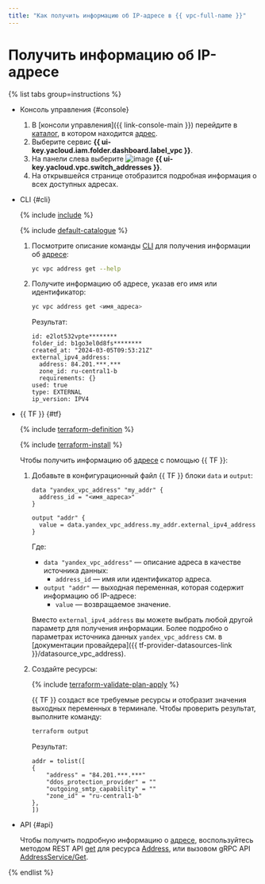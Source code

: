 ```yaml
---
title: "Как получить информацию об IP-адресе в {{ vpc-full-name }}"
---
```


# Получить информацию об IP-адресе

{% list tabs group=instructions %}

- Консоль управления {#console}

  1. В [консоли управления]({{ link-console-main }}) перейдите в [каталог](../../resource-manager/concepts/resources-hierarchy.md#folder), в котором находится [адрес](../concepts/address.md).
  1. Выберите сервис **{{ ui-key.yacloud.iam.folder.dashboard.label_vpc }}**.
  1. На панели слева выберите ![image](../../_assets/console-icons/map-pin.svg) **{{ ui-key.yacloud.vpc.switch_addresses }}**.
  1. На открывшейся странице отобразится подробная информация о всех доступных адресах.

- CLI {#cli}

  {% include [include](../../_includes/cli-install.md) %}

  {% include [default-catalogue](../../_includes/default-catalogue.md) %}

  1. Посмотрите описание команды [CLI](../../cli/) для получения информации об [адресе](../concepts/address.md):

     ```bash
     yc vpc address get --help
     ```

  1. Получите информацию об адресе, указав его имя или идентификатор:

     ```bash
     yc vpc address get <имя_адреса>
     ```

     Результат:

     ```text
     id: e2lot532vpte********
     folder_id: b1go3el0d8fs********
     created_at: "2024-03-05T09:53:21Z"
     external_ipv4_address:
       address: 84.201.***.***
       zone_id: ru-central1-b
       requirements: {}
     used: true
     type: EXTERNAL
     ip_version: IPV4
     ```

- {{ TF }} {#tf}

  {% include [terraform-definition](../../_tutorials/_tutorials_includes/terraform-definition.md) %}

  {% include [terraform-install](../../_includes/terraform-install.md) %}

  Чтобы получить информацию об [адресе](../concepts/address.md) с помощью {{ TF }}:
  1. Добавьте в конфигурационный файл {{ TF }} блоки `data` и `output`:

     ```hcl
     data "yandex_vpc_address" "my_addr" {
       address_id = "<имя_адреса>"
     }

     output "addr" {
       value = data.yandex_vpc_address.my_addr.external_ipv4_address
     }
     ```

     Где:
     * `data "yandex_vpc_address"` — описание адреса в качестве источника данных:
       * `address_id` — имя или идентификатор адреса.
     * `output "addr"` — выходная переменная, которая содержит информацию об IP-адресе:
       * `value` — возвращаемое значение.

     Вместо `external_ipv4_address` вы можете выбрать любой другой параметр для получения информации. Более подробно о параметрах источника данных `yandex_vpc_address` см. в [документации провайдера]({{ tf-provider-datasources-link }}/datasource_vpc_address).
  1. Создайте ресурсы:

     {% include [terraform-validate-plan-apply](../../_tutorials/_tutorials_includes/terraform-validate-plan-apply.md) %}

     {{ TF }} создаст все требуемые ресурсы и отобразит значения выходных переменных в терминале. Чтобы проверить результат, выполните команду:

     ```bash
     terraform output
     ```

     Результат:

     ```text
     addr = tolist([
     {
         "address" = "84.201.***.***"
         "ddos_protection_provider" = ""
         "outgoing_smtp_capability" = ""
         "zone_id" = "ru-central1-b"
     },
     ])
     ```

- API {#api}

  Чтобы получить подробную информацию о [адресе](../concepts/address.md), воспользуйтесь методом REST API [get](../api-ref/Address/get.md) для ресурса [Address](../api-ref/Address/index.md), или вызовом gRPC API [AddressService/Get](../api-ref/grpc/address_service.md#Get).

{% endlist %}
